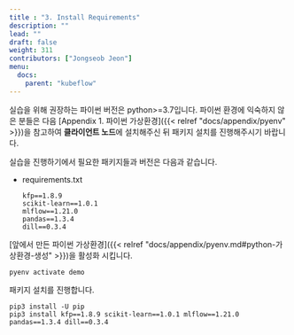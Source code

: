 ```yaml
---
title : "3. Install Requirements"
description: ""
lead: ""
draft: false
weight: 311
contributors: ["Jongseob Jeon"]
menu:
  docs:
    parent: "kubeflow"
---
```


실습을 위해 권장하는 파이썬 버전은 python>=3.7입니다. 파이썬 환경에 익숙하지 않은 분들은 다음 [Appendix 1. 파이썬 가상환경]({{< relref "docs/appendix/pyenv" >}})을 참고하여 **클라이언트 노드**에 설치해주신 뒤 패키지 설치를 진행해주시기 바랍니다.

실습을 진행하기에서 필요한 패키지들과 버전은 다음과 같습니다.

- requirements.txt

  ```text
  kfp==1.8.9
  scikit-learn==1.0.1
  mlflow==1.21.0
  pandas==1.3.4
  dill==0.3.4
  ```

[앞에서 만든 파이썬 가상환경]({{< relref "docs/appendix/pyenv.md#python-가상환경-생성" >}})을 활성화 시킵니다.

```text
pyenv activate demo
```

패키지 설치를 진행합니다.

```text
pip3 install -U pip
pip3 install kfp==1.8.9 scikit-learn==1.0.1 mlflow==1.21.0 pandas==1.3.4 dill==0.3.4
```
